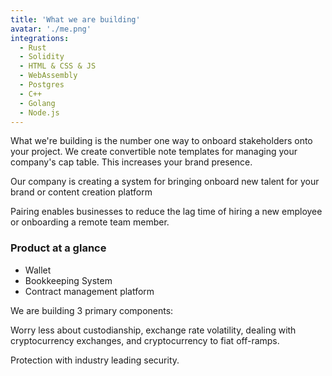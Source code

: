 ```yaml
---
title: 'What we are building'
avatar: './me.png'
integrations:
  - Rust
  - Solidity
  - HTML & CSS & JS
  - WebAssembly
  - Postgres
  - C++
  - Golang
  - Node.js
---
```


What we're building is the number one way to onboard stakeholders onto your project. We create convertible note templates for managing your company's cap table. This increases your brand presence.

Our company is creating a system for bringing onboard new talent for your brand or content creation platform

Pairing enables businesses to reduce the lag time of hiring a new employee or onboarding a remote team member.

### Product at a glance

- Wallet
- Bookkeeping System
- Contract management platform

We are building 3 primary components:

Worry less about custodianship, exchange rate volatility, dealing with cryptocurrency exchanges, and cryptocurrency to fiat off-ramps.

Protection with industry leading security.
